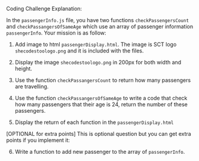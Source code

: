 Coding Challenge Explanation:

In the `passengerInfo.js` file, you have two functions `checkPassengersCount` and `checkPassangersOfSameAge` which use an array of passenger information `passengerInfo`. Your mission is as follow:

1. Add image to html `passengerDisplay.html`. The image is SCT logo `shecodestoologo.png` and it is included with the files.

2. Display the image `shecodestoologo.png` in 200px for both width and height.

3. Use the function `checkPassangersCount` to return how many passengers are travelling.

4. Use the function `checkPassangersOfSameAge` to write a code that check how many passengers that their age is 24, return the number of these passengers.

5. Display the return of each function in the `passengerDisplay.html`

[OPTIONAL for extra points]
This is optional question but you can get extra points if you implement it:

6. Write a function to add new passenger to the array of `passengerInfo`.
